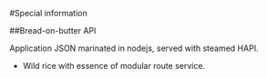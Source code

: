 #Special information

##Bread-on-butter API

Application JSON marinated in nodejs, served with steamed HAPI.

* Wild rice with essence of modular route service.

